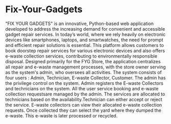 ﻿# Fix-Your-Gadgets
 "FIX YOUR GADGETS" is an innovative, Python-based web application developed to 
address the increasing demand for convenient and accessible gadget repair services. In 
today’s world, where we rely heavily on electronic devices like smartphones, laptops, and 
smartwatches, the need for prompt and efficient repair solutions is essential. This platform 
allows customers to book doorstep repair services for various electronic devices and also 
offers e-waste collection services, contributing to environmentally responsible disposal. 
Designed primarily for the FYG Store, the application centralizes all repair and e-waste 
management processes, with the store owner serving as the system's admin, who oversees all 
activities.
The system consists of four users : Admin, Technician, E-waste Collector, Customer. The admin has the privilege  control on the system. Admin registers the E-waste Collectors and technicians on the system. All the user service booking and e-waste collection requestsare managed by the admin. The services are allocated to technicians based on the availability.Technician can either accept or reject the service. E-waste collectors can view their allocated   e-waste collection requests. Once collected they can select the yard where they dumped the  e-waste. This e-waste is later processed or recycled.

